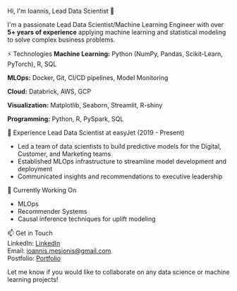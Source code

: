 Hi, I'm Ioannis, Lead Data Scientist 👋

I'm a passionate Lead Data Scientist/Machine Learning Engineer with over **5+ years of experience** applying machine learning and statistical modeling to solve complex business problems.

⚡️ Technologies
**Machine Learning:** Python (NumPy, Pandas, Scikit-Learn, PyTorch), R, SQL

**MLOps:** Docker, Git, CI/CD pipelines, Model Monitoring

**Cloud:** Databrick, AWS, GCP

**Visualization:** Matplotlib, Seaborn, Streamlit, R-shiny

**Programming:** Python, R, PySpark, SQL

💼 Experience
Lead Data Scientist at easyJet (2019 - Present)

- Led a team of data scientists to build predictive models for the Digital, Customer, and Marketing teams
- Established MLOps infrastructure to streamline model development and deployment
- Communicated insights and recommendations to executive leadership

🔭 Currently Working On
- MLOps
- Recommender Systems
- Causal inference techniques for uplift modeling

📫 Get in Touch <br>
LinkedIn: [LinkedIn](https://www.linkedin.com/in/ioannis-mesionis/) <br>
Email: ioannis.mesionis@gmail.com <br>
Postfolio: [Portfolio](https://ioannismesionis.github.io/) <br>

Let me know if you would like to collaborate on any data science or machine learning projects!
 
<!---
ioannismesionis/ioannismesionis is a ✨ special ✨ repository because its `README.md` (this file) appears on your GitHub profile.
You can click the Preview link to take a look at your changes.
--->
